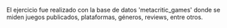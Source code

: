 El ejercicio fue realizado con la base de datos 'metacritic_games' donde se miden juegos publicados, plataformas, géneros, reviews, entre otros.

